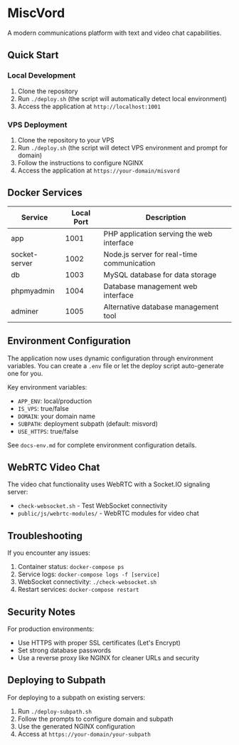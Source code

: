 # MiscVord

A modern communications platform with text and video chat capabilities.

## Quick Start

### Local Development
1. Clone the repository
2. Run `./deploy.sh` (the script will automatically detect local environment)
3. Access the application at `http://localhost:1001`

### VPS Deployment
1. Clone the repository to your VPS
2. Run `./deploy.sh` (the script will detect VPS environment and prompt for domain)
3. Follow the instructions to configure NGINX
4. Access the application at `https://your-domain/misvord`

## Docker Services

| Service | Local Port | Description |
|---------|------------|-------------|
| app | 1001 | PHP application serving the web interface |
| socket-server | 1002 | Node.js server for real-time communication |
| db | 1003 | MySQL database for data storage |
| phpmyadmin | 1004 | Database management web interface |
| adminer | 1005 | Alternative database management tool |

## Environment Configuration

The application now uses dynamic configuration through environment variables.
You can create a `.env` file or let the deploy script auto-generate one for you.

Key environment variables:
- `APP_ENV`: local/production
- `IS_VPS`: true/false
- `DOMAIN`: your domain name
- `SUBPATH`: deployment subpath (default: misvord)
- `USE_HTTPS`: true/false

See `docs-env.md` for complete environment configuration details.

## WebRTC Video Chat

The video chat functionality uses WebRTC with a Socket.IO signaling server:

- `check-websocket.sh` - Test WebSocket connectivity
- `public/js/webrtc-modules/` - WebRTC modules for video chat

## Troubleshooting

If you encounter any issues:

1. Container status: `docker-compose ps`
2. Service logs: `docker-compose logs -f [service]`
3. WebSocket connectivity: `./check-websocket.sh`
4. Restart services: `docker-compose restart`

## Security Notes

For production environments:
- Use HTTPS with proper SSL certificates (Let's Encrypt)
- Set strong database passwords
- Use a reverse proxy like NGINX for cleaner URLs and security

## Deploying to Subpath

For deploying to a subpath on existing servers:
1. Run `./deploy-subpath.sh`
2. Follow the prompts to configure domain and subpath
3. Use the generated NGINX configuration
4. Access at `https://your-domain/your-subpath` 